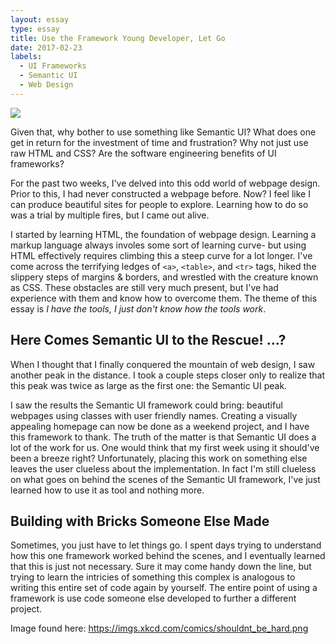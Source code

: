 ```yaml
---
layout: essay
type: essay
title: Use the Framework Young Developer, Let Go
date: 2017-02-23
labels:
  - UI Frameworks
  - Semantic UI
  - Web Design
---
```


<img class="ui centered image" src="https://imgs.xkcd.com/comics/shouldnt_be_hard.png">

Given that, why bother to use something like Semantic UI? What does one get in return for the investment of time and frustration? Why not just use raw HTML and CSS? Are the software engineering benefits of UI frameworks?

For the past two weeks, I've delved into this odd world of webpage design. Prior to this, I had never constructed a webpage before. Now? I feel like I can produce beautiful sites for people to explore. Learning how to do so was a trial by multiple fires, but I came out alive. 

I started by learning HTML, the foundation of webpage design. Learning a markup language always involes some sort of learning curve- but using HTML effectively requires climbing this a steep curve for a lot longer. I've come across the terrifying ledges of `<a>`, `<table>`, and `<tr>` tags, hiked the slippery steps of margins & borders, and wrestled with the creature known as CSS. These obstacles are still very much present, but I've had experience with them and know how to overcome them. The theme of this essay is _I have the tools, I just don't know how the tools work_. 

## Here Comes Semantic UI to the Rescue! ...?
When I thought that I finally conquered the mountain of web design, I saw another peak in the distance. I took a couple steps closer only to realize that this peak was twice as large as the first one: the Semantic UI peak. 

I saw the results the Semantic UI framework could bring: beautiful webpages using classes with user friendly names. Creating a visually appealing homepage can now be done as a weekend project, and I have this framework to thank. The truth of the matter is that Semantic UI does a lot of the work for us. One would think that my first week using it should've been a breeze right? Unfortunately, placing this work on something else leaves the user clueless about the implementation. In fact I'm still clueless on what goes on behind the scenes of the Semantic UI framework, I've just learned how to use it as tool and nothing more. 

## Building with Bricks Someone Else Made
Sometimes, you just have to let things go. I spent days trying to understand how this one framework worked behind the scenes, and I eventually learned that this is just not necessary. Sure it may come handy down the line, but trying to learn the intricies of something this complex is analogous to writing this entire set of code again by yourself. The entire point of using a framework is use code someone else developed to further a different project. 

Image found here: https://imgs.xkcd.com/comics/shouldnt_be_hard.png
